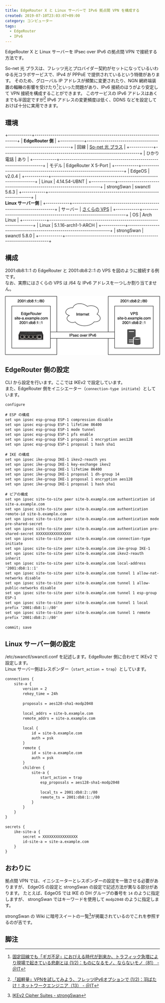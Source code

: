 ```yaml
---
title: EdgeRouter X と Linux サーバーで IPv6 拠点間 VPN を構成する
created: 2019-07-10T23:03:07+09:00
category: コンピューター
tags:
  - EdgeRouter
  - IPv6
---
```

EdgeRouter X と Linux サーバーを IPsec over IPv6 の拠点間 VPN で接続する方法です。

So-net 光 プラスは、フレッツ光とプロバイダー契約がセットになっているいわゆる光コラボサービスで、IPv4 が PPPoE で提供されているという特徴があります。
そのため、グローバル IP アドレスが頻繁に変更されたり、NGN 網終端装置の輻輳の影響を受けたり[^1]といった問題があり、IPv6 接続のほうがより安定して VPN 接続を構成することができます。
このサービスの IPv6 アドレスはあくまでも半固定ですが[^2] IPv6 アドレスの変更頻度は低く、DDNS などを設定しておけば十分に実用できます。

<!-- more -->

## 環境

+------------+---------------------------------------------------------------------+
| **EdgeRouter 側**                                                                |
+------------+---------------------------------------------------------------------+
| 回線       | [So-net 光 プラス](https://www.so-net.ne.jp/access/hikari/collabo/) |
+------------+---------------------------------------------------------------------+
| ひかり電話 | あり                                                                |
+------------+---------------------------------------------------------------------+
| モデル     | EdgeRouter X 5-Port                                                 |
+------------+---------------------------------------------------------------------+
| EdgeOS     | v2.0.4                                                              |
+------------+---------------------------------------------------------------------+
| Linux      | 4.14.54-UBNT                                                        |
+------------+---------------------------------------------------------------------+
| strongSwan | swanctl 5.6.3                                                       |
+------------+---------------------------------------------------------------------+
| <br />**Linux サーバー側**                                                       |
+------------+---------------------------------------------------------------------+
| サーバー   | [さくらの VPS](https://vps.sakura.ad.jp/)                           |
+------------+---------------------------------------------------------------------+
| OS         | Arch Linux                                                          |
+------------+---------------------------------------------------------------------+
| Linux      | 5.1.16-arch1-1-ARCH                                                 |
+------------+---------------------------------------------------------------------+
| strongSwan | swanctl 5.8.0                                                       |
+------------+---------------------------------------------------------------------+

## 構成

2001:db8:1::1 の EdgeRouter と 2001:db8:2::1 の VPS を図のように接続する例です。  
なお、実際にはさくらの VPS は /64 な IPv6 アドレスを一つしか割り当てません。

![](../media/edgerouter-x-site-to-site-ipsec-diagram-network.png)

## EdgeRouter 側の設定

CLI から設定を行います。ここでは IKEv2 で設定しています。  
また、EdgeRouter 側をイニシエーター（`connection-type initiate`）としています。

```bash{outputLines: 2,3,10,11,18,19,33}
configure

# ESP の構成
set vpn ipsec esp-group ESP-1 compression disable
set vpn ipsec esp-group ESP-1 lifetime 86400
set vpn ipsec esp-group ESP-1 mode tunnel
set vpn ipsec esp-group ESP-1 pfs enable
set vpn ipsec esp-group ESP-1 proposal 1 encryption aes128
set vpn ipsec esp-group ESP-1 proposal 1 hash sha1

# IKE の構成
set vpn ipsec ike-group IKE-1 ikev2-reauth yes
set vpn ipsec ike-group IKE-1 key-exchange ikev2
set vpn ipsec ike-group IKE-1 lifetime 86400
set vpn ipsec ike-group IKE-1 proposal 1 dh-group 14
set vpn ipsec ike-group IKE-1 proposal 1 encryption aes128
set vpn ipsec ike-group IKE-1 proposal 1 hash sha1

# ピアの構成
set vpn ipsec site-to-site peer site-b.example.com authentication id site-a.example.com
set vpn ipsec site-to-site peer site-b.example.com authentication remote-id site-b.example.com
set vpn ipsec site-to-site peer site-b.example.com authentication mode pre-shared-secret
set vpn ipsec site-to-site peer site-b.example.com authentication pre-shared-secret XXXXXXXXXXXXXXXX
set vpn ipsec site-to-site peer site-b.example.com connection-type initiate
set vpn ipsec site-to-site peer site-b.example.com ike-group IKE-1
set vpn ipsec site-to-site peer site-b.example.com ikev2-reauth inherit
set vpn ipsec site-to-site peer site-b.example.com local-address '2001:db8:1::1'
set vpn ipsec site-to-site peer site-b.example.com tunnel 1 allow-nat-networks disable
set vpn ipsec site-to-site peer site-b.example.com tunnel 1 allow-public-networks disable
set vpn ipsec site-to-site peer site-b.example.com tunnel 1 esp-group ESP-1
set vpn ipsec site-to-site peer site-b.example.com tunnel 1 local prefix '2001:db8:1::/80'
set vpn ipsec site-to-site peer site-b.example.com tunnel 1 remote prefix '2001:db8:2::/80'

commit; save
```

## Linux サーバー側の設定

/etc/swanctl/swanctl.conf を記述します。EdgeRouter 側に合わせて IKEv2 で設定します。  
Linux サーバー側はレスポンダー（`start_action = trap`）としています。

```
connections {
    site-a {
        version = 2
        rekey_time = 24h

        proposals = aes128-sha1-modp2048

        local_addrs = site-b.example.com
        remote_addrs = site-a.example.com

        local {
            id = site-b.example.com
            auth = psk
        }
        remote {
            id = site-a.example.com
            auth = psk
        }
        children {
            site-a {
                start_action = trap
                esp_proposals = aes128-sha1-modp2048

                local_ts = 2001:db8:2::/80
                remote_ts = 2001:db8:1::/80
            }
        }
    }
}

secrets {
    ike-site-a {
        secret = XXXXXXXXXXXXXXXX
        id-site-a = site-a.example.com
    }
}
```

## おわりに

拠点間 VPN では、イニシエーターとレスポンダーの設定を一致させる必要がありますが、
EdgeOS の設定と strongSwan の設定で記述方法が異なる部分があります。
たとえば、EdgeOS では IKE の DH グループの番号を `14` のように指定しますが、
strongSwan ではキーワードを使用して `modp2048` のように指定します。

strongSwan の Wiki に暗号スイートの一覧[^3]が掲載されているのでこれを参照するのが吉です。

## 脚注

[^1]: [固定回線でも「ギガ不足」におびえる時代が到来か、トラフィック急増により現場で起きている悲劇とは (1/2)：ものになるモノ、ならないモノ（81） - ＠IT](https://www.atmarkit.co.jp/ait/articles/1902/19/news013.html)
[^2]: [「超軽量」VPNを試してみよう、フレッツIPv6オプションで (1/2)：羽ばたけ！ネットワークエンジニア（13） - ＠IT](https://www.atmarkit.co.jp/ait/articles/1902/25/news018.html)
[^3]: [IKEv2 Cipher Suites - strongSwan](https://wiki.strongswan.org/projects/strongswan/wiki/IKEv2CipherSuites)
